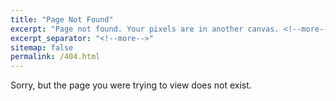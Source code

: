 ```yaml
---
title: "Page Not Found"
excerpt: "Page not found. Your pixels are in another canvas. <!--more-->"
excerpt_separator: "<!--more-->"
sitemap: false
permalink: /404.html
---
```


Sorry, but the page you were trying to view does not exist.